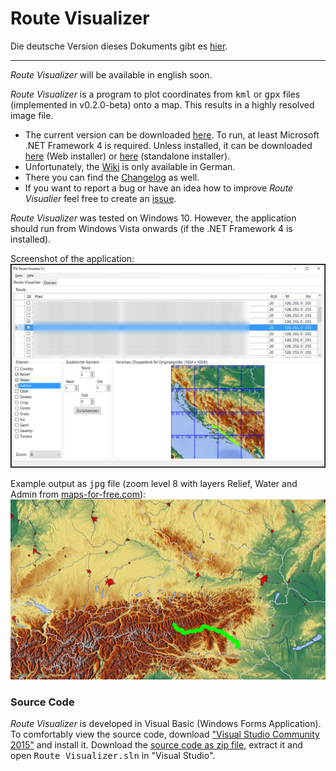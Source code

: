 # Route Visualizer

Die deutsche Version dieses Dokuments gibt es [hier](https://github.com/DAccord/Route-Visualizer/blob/master/README.md).

***

*Route Visualizer* will be available in english soon.

*Route Visualizer* is a program to plot coordinates from <tt>kml</tt> or <tt>gpx</tt> files (implemented in v0.2.0-beta) onto a map. This results in a highly resolved image file.  

* The current version can be downloaded [here](https://github.com/DAccord/Route-Visualizer/releases/latest). To run, at least Microsoft .NET Framework 4 is required. Unless installed, it can be downloaded [here](https://www.microsoft.com/en-us/download/details.aspx?id=17851) (Web installer) or [here](https://www.microsoft.com/en-us/download/details.aspx?id=17718) (standalone installer).
* Unfortunately, the [Wiki](https://github.com/DAccord/Route-Visualizer/wiki) is only available in German.
* There you can find the [Changelog](https://github.com/DAccord/Route-Visualizer/wiki/Changelog) as well.
* If you want to report a bug or have an idea how to improve *Route Visualier* feel free to create an [issue](https://github.com/DAccord/Route-Visualizer/issues).

*Route Visualizer* was tested on Windows 10. However, the application should run from Windows Vista onwards (if the .NET Framework 4 is installed).

Screenshot of the application:  
![Screenshot](https://raw.githubusercontent.com/DAccord/Route-Visualizer/master/Route%20Visualizer/Help/Images/Screenshot.png)

Example output as <tt>jpg</tt> file (zoom level 8 with layers Relief, Water and Admin from [maps-for-free.com](http://maps-for-free.com/)):
![Beispielbild](https://raw.githubusercontent.com/DAccord/Route-Visualizer/master/Route%20Visualizer/Help/Images/Testbild.jpg)

### Source Code
*Route Visualizer* is developed in Visual Basic (Windows Forms Application). To comfortably view the source code, download ["Visual Studio Community 2015"](https://www.visualstudio.com/de-de/downloads/download-visual-studio-vs.aspx) and install it. Download the [source code as zip file](https://github.com/DAccord/Route-Visualizer/archive/master.zip), extract it and open <tt>Route Visualizer.sln</tt> in "Visual Studio".
